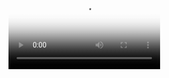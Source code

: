 <video poster="https://github.com/shriyafadnavis/M2-EmbSys/blob/main/Project/6_ImagesAndVideo/SolarTracker_Output.png" autoplay="autoplay" controls="controls">
    <source src="Output-video.mp4" type="video/mp4"  />
</video>
